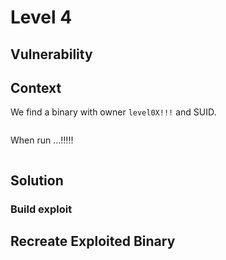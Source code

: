 # Level 4

## Vulnerability



## Context

We find a binary with owner ```level0X!!!``` and SUID.
```

```

When run ...!!!!!
```

```

## Solution



### Build exploit



## Recreate Exploited Binary


